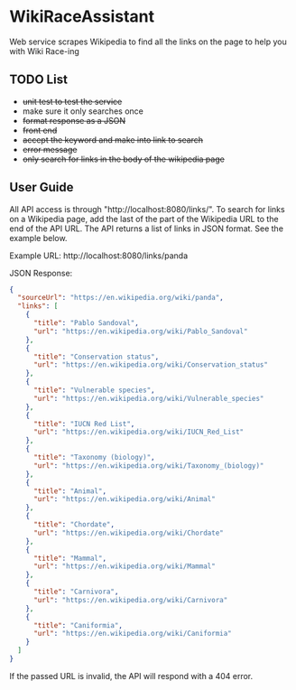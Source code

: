 # WikiRaceAssistant
Web service scrapes Wikipedia to find all the links on the page to help you with Wiki Race-ing

## TODO List
- ~~unit test to test the service~~
- make sure it only searches once
- ~~format response as a JSON~~
- ~~front end~~
- ~~accept the keyword and make into link to search~~
- ~~error message~~
- ~~only search for links in the body of the wikipedia page~~

## User Guide
All API access is through "http://localhost:8080/links/". To search for links on a Wikipedia page, add the last of the part of the Wikipedia URL to the end of the API URL. The API returns a list of links in JSON format. See the example below.

Example URL: http://localhost:8080/links/panda

JSON Response:
```JSON
{
  "sourceUrl": "https://en.wikipedia.org/wiki/panda",
  "links": [
    {
      "title": "Pablo Sandoval",
      "url": "https://en.wikipedia.org/wiki/Pablo_Sandoval"
    },
    {
      "title": "Conservation status",
      "url": "https://en.wikipedia.org/wiki/Conservation_status"
    },
    {
      "title": "Vulnerable species",
      "url": "https://en.wikipedia.org/wiki/Vulnerable_species"
    },
    {
      "title": "IUCN Red List",
      "url": "https://en.wikipedia.org/wiki/IUCN_Red_List"
    },
    {
      "title": "Taxonomy (biology)",
      "url": "https://en.wikipedia.org/wiki/Taxonomy_(biology)"
    },
    {
      "title": "Animal",
      "url": "https://en.wikipedia.org/wiki/Animal"
    },
    {
      "title": "Chordate",
      "url": "https://en.wikipedia.org/wiki/Chordate"
    },
    {
      "title": "Mammal",
      "url": "https://en.wikipedia.org/wiki/Mammal"
    },
    {
      "title": "Carnivora",
      "url": "https://en.wikipedia.org/wiki/Carnivora"
    },
    {
      "title": "Caniformia",
      "url": "https://en.wikipedia.org/wiki/Caniformia"
    }
  ]
}
```

If the passed URL is invalid, the API will respond with a 404 error.
